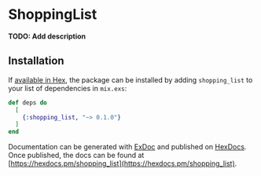 # ShoppingList

**TODO: Add description**

## Installation

If [available in Hex](https://hex.pm/docs/publish), the package can be installed
by adding `shopping_list` to your list of dependencies in `mix.exs`:

```elixir
def deps do
  [
    {:shopping_list, "~> 0.1.0"}
  ]
end
```

Documentation can be generated with [ExDoc](https://github.com/elixir-lang/ex_doc)
and published on [HexDocs](https://hexdocs.pm). Once published, the docs can
be found at [https://hexdocs.pm/shopping_list](https://hexdocs.pm/shopping_list).

